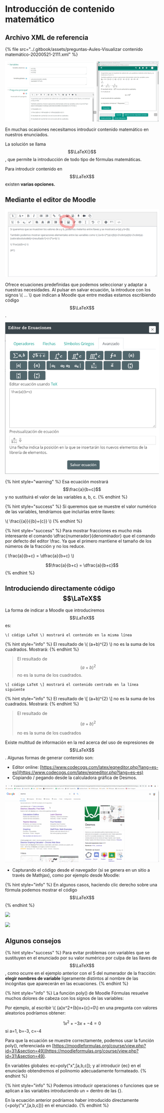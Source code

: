 # Introducción de contenido matemático

## Archivo XML de referencia

{% file src="../.gitbook/assets/preguntas-Aules-Visualizar contenido matemático-20200521-2111.xml" %}

![](<../.gitbook/assets/image (81).png>)

En muchas ocasiones necesitamos introducir contenido matemático en nuestros enunciados.&#x20;

La solución se llama $$\LaTeX{}$$, que permite la introducción de todo tipo de fórmulas matemáticas.

Para introducir contenido en $$\LaTeX$$existen **varias opciones.**

## Mediante el editor de Moodle

![](<../.gitbook/assets/image (103).png>)

&#x20;Ofrece ecuaciones predefinidas que podemos seleccionar y adaptar a nuestras necesidades. Al pulsar en salvar ecuación, la introduce con los signos \\( ... \\) que indican a Moodle que entre medias estamos escribiendo código $$\LaTeX$$.&#x20;

![](<../.gitbook/assets/image (31).png>)

{% hint style="warning" %}
Esa ecuación mostrará $$\frac{a}{b+c}$$ y no sustituirá el valor de las variables a, b, c.
{% endhint %}

{% hint style="success" %}
Si queremos que se muestre el valor numérico de las variables, tendríamos que incluirlas entre llaves:

\\( \frac\{{a\}}\{{b}+{c\}} \\)
{% endhint %}

{% hint style="success" %}
Para mostrar fracciones es mucho más interesante el comando \dfrac{numerador}{denominador} que el comando por defecto del editor \frac. Ya que el primero mantiene el tamaño de los números de la fracción y no los reduce.

( \frac{a}{b+c} = \dfrac{a}{b+c} \\)

$$\frac{a}{b+c} = \dfrac{a}{b+c}$$&#x20;
{% endhint %}

## Introduciendo directamente código $$\LaTeX$$&#x20;

La forma de indicar a Moodle que introduciremos  $$\LaTeX$$ es:

```
\( código LaTeX \) mostrará el contenido en la misma línea
```

{% hint style="info" %}
El resultado de \\( (a+b)^{2} \\) no es la suma de los cuadrados. Mostrará:
{% endhint %}

> El resultado de $$(a + b)^{2}$$ no es la suma de los cuadrados.

```
\[ código LaTeX \] mostrará el contenido centrado en la línea siguiente
```

{% hint style="info" %}
El resultado de \\\[ (a+b)^{2} \\] no es la suma de los cuadrados. Mostrará:
{% endhint %}

> El resultado de                &#x20;
>
> $$(a+b)^2$$&#x20;
>
> no es la suma de los cuadrados

Existe multitud de información en la red acerca del uso de expresiones de $$\LaTeX$$. Algunas formas de generar contenido son:

* Editor online: [https://www.codecogs.com/latex/eqneditor.php?lang=es-es](https://www.codecogs.com/latex/eqneditor.php?lang=es-es)
* Copiando / pegando desde la calculadora gráfica de Desmos.

![](../.gitbook/assets/DESMOS.gif)

* Capturando el código desde el navegador (si se genera en un sitio a través de Mathjax), como por ejemplo desde Moodle:

{% hint style="info" %}
En algunos casos, haciendo clic derecho sobre una fórmula podemos mostrar el código $$\LaTeX$$
{% endhint %}

![](<../.gitbook/assets/Sin título (1).png>)

![](<../.gitbook/assets/Sin título1.png>)

## Algunos consejos

{% hint style="success" %}
Para evitar problemas con variables que se sustituyen en el enunciado por su valor numérico por culpa de las llaves de $$\LaTeX$$, como ocurre en el ejemplo anterior con el 5 del numerador de la fracción: **elegir nombres de variable** ligeramente distintos al nombre de las incógnitas que aparecerán en las ecuaciones.
{% endhint %}

{% hint style="info" %}
La función poly() de Moodle Fórmulas resuelve muchos dolores de cabeza con los signos de las variables:

Por ejemplo, al escribir \\( {a}x^2+{b}x+{c}=0\\) en una pregunta con valores aleatorios podríamos obtener:

$$1x^2+-3x+-4=0$$ si a=1, b=-3, c=-4

Para que la ecuación se muestre correctamente, podemos usar la función poly(), referenciada en [https://moodleformulas.org/course/view.php?id=31\&section=49](https://moodleformulas.org/course/view.php?id=31\&section=49).

En variables globales: ec=poly("x",\[a,b,c]); y al introducir {ec} en el enunciado obtendremos el polinomio adecuadamente formateado.
{% endhint %}

{% hint style="info" %}
Podemos introducir operaciones o funciones que se aplican a las variables introduciendo un = dentro de las {}.

En la ecuación anterior podríamos haber introducido directamente {=poly("x",\[a,b,c])} en el enunciado.
{% endhint %}

